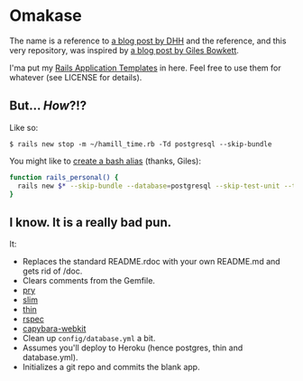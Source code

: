 # Omakase

The name is a reference to [a blog post by DHH](http://david.heinemeierhansson.com/2012/rails-is-omakase.html)
and the reference, and this very repository, was inspired by [a blog post by
Giles Bowkett](http://gilesbowkett.blogspot.com/2013/01/we-can-solve-multiple-default-stacks.html).

I'ma put my [Rails Application Templates](http://guides.rubyonrails.org/rails_application_templates.html)
in here. Feel free to use them for whatever (see LICENSE for details).

## But... *How*?!?

Like so:

    $ rails new stop -m ~/hamill_time.rb -Td postgresql --skip-bundle

You might like to [create a bash alias](https://gist.github.com/4662043)
(thanks, Giles):

```bash
function rails_personal() {
  rails new $* --skip-bundle --database=postgresql --skip-test-unit --template=https://raw.github.com/benhamill/omakase/master/hamill_time.rb
}
```

## I know. It is a really bad pun.

It:

* Replaces the standard README.rdoc with your own README.md and gets rid of
  /doc.
* Clears comments from the Gemfile.
* [pry](https://github.com/pry/pry)
* [slim](https://github.com/slim-template/slim)
* [thin](https://github.com/macournoyer/thin)
* [rspec](https://github.com/rspec/rspec)
* [capybara-webkit](https://github.com/thoughtbot/capybara-webkit)
* Clean up `config/database.yml` a bit.
* Assumes you'll deploy to Heroku (hence postgres, thin and database.yml).
* Initializes a git repo and commits the blank app.
